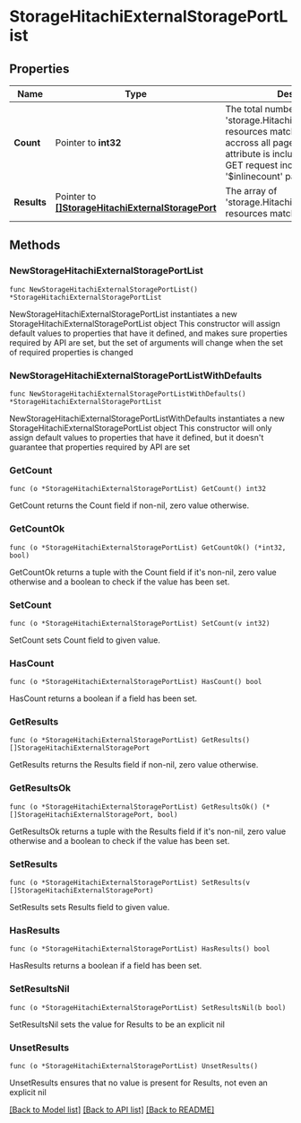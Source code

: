 # StorageHitachiExternalStoragePortList

## Properties

Name | Type | Description | Notes
------------ | ------------- | ------------- | -------------
**Count** | Pointer to **int32** | The total number of &#39;storage.HitachiExternalStoragePort&#39; resources matching the request, accross all pages. The &#39;Count&#39; attribute is included when the HTTP GET request includes the &#39;$inlinecount&#39; parameter. | [optional] 
**Results** | Pointer to [**[]StorageHitachiExternalStoragePort**](StorageHitachiExternalStoragePort.md) | The array of &#39;storage.HitachiExternalStoragePort&#39; resources matching the request. | [optional] 

## Methods

### NewStorageHitachiExternalStoragePortList

`func NewStorageHitachiExternalStoragePortList() *StorageHitachiExternalStoragePortList`

NewStorageHitachiExternalStoragePortList instantiates a new StorageHitachiExternalStoragePortList object
This constructor will assign default values to properties that have it defined,
and makes sure properties required by API are set, but the set of arguments
will change when the set of required properties is changed

### NewStorageHitachiExternalStoragePortListWithDefaults

`func NewStorageHitachiExternalStoragePortListWithDefaults() *StorageHitachiExternalStoragePortList`

NewStorageHitachiExternalStoragePortListWithDefaults instantiates a new StorageHitachiExternalStoragePortList object
This constructor will only assign default values to properties that have it defined,
but it doesn't guarantee that properties required by API are set

### GetCount

`func (o *StorageHitachiExternalStoragePortList) GetCount() int32`

GetCount returns the Count field if non-nil, zero value otherwise.

### GetCountOk

`func (o *StorageHitachiExternalStoragePortList) GetCountOk() (*int32, bool)`

GetCountOk returns a tuple with the Count field if it's non-nil, zero value otherwise
and a boolean to check if the value has been set.

### SetCount

`func (o *StorageHitachiExternalStoragePortList) SetCount(v int32)`

SetCount sets Count field to given value.

### HasCount

`func (o *StorageHitachiExternalStoragePortList) HasCount() bool`

HasCount returns a boolean if a field has been set.

### GetResults

`func (o *StorageHitachiExternalStoragePortList) GetResults() []StorageHitachiExternalStoragePort`

GetResults returns the Results field if non-nil, zero value otherwise.

### GetResultsOk

`func (o *StorageHitachiExternalStoragePortList) GetResultsOk() (*[]StorageHitachiExternalStoragePort, bool)`

GetResultsOk returns a tuple with the Results field if it's non-nil, zero value otherwise
and a boolean to check if the value has been set.

### SetResults

`func (o *StorageHitachiExternalStoragePortList) SetResults(v []StorageHitachiExternalStoragePort)`

SetResults sets Results field to given value.

### HasResults

`func (o *StorageHitachiExternalStoragePortList) HasResults() bool`

HasResults returns a boolean if a field has been set.

### SetResultsNil

`func (o *StorageHitachiExternalStoragePortList) SetResultsNil(b bool)`

 SetResultsNil sets the value for Results to be an explicit nil

### UnsetResults
`func (o *StorageHitachiExternalStoragePortList) UnsetResults()`

UnsetResults ensures that no value is present for Results, not even an explicit nil

[[Back to Model list]](../README.md#documentation-for-models) [[Back to API list]](../README.md#documentation-for-api-endpoints) [[Back to README]](../README.md)


